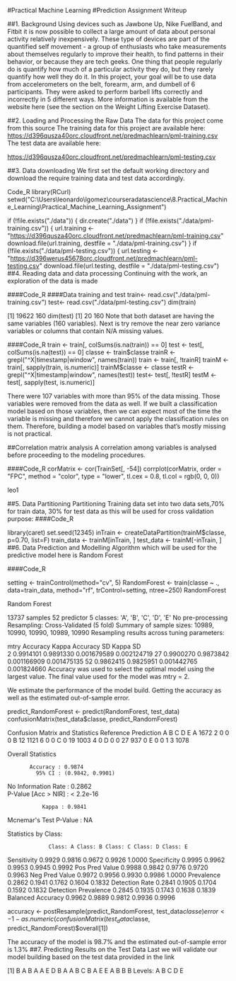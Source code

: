 #Practical Machine Learning #Prediction Assignment Writeup

##1. Background Using devices such as Jawbone Up, Nike FuelBand, and Fitbit it is now possible to collect a large amount of data about personal activity relatively inexpensively. These type of devices are part of the quantified self movement - a group of enthusiasts who take measurements about themselves regularly to improve their health, to find patterns in their behavior, or because they are tech geeks. One thing that people regularly do is quantify how much of a particular activity they do, but they rarely quantify how well they do it. In this project, your goal will be to use data from accelerometers on the belt, forearm, arm, and dumbell of 6 participants. They were asked to perform barbell lifts correctly and incorrectly in 5 different ways. More information is available from the website here (see the section on the Weight Lifting Exercise Dataset).

##2. Loading and Processing the Raw Data The data for this project come from this source The training data for this project are available here: https://d396qusza40orc.cloudfront.net/predmachlearn/pml-training.csv The test data are available here:

https://d396qusza40orc.cloudfront.net/predmachlearn/pml-testing.csv

##3. Data downloading We first set the default working directory and download the require training data and test data accordingly.

Code_R
library(RCurl)
setwd("C:\\Users\\leonardo\\lgomez\\courseradatascience\\8.Practical_Machine_Learning\\Practical_Machine_Learning_Assignment")

if (!file.exists("./data")) {
 	dir.create("./data")
	}
	if (!file.exists("./data/pml-training.csv")) {
	url.training <- "https://d396qusza40orc.cloudfront.net/predmachlearn/pml-training.csv"
	download.file(url.training, destfile = "./data/pml-training.csv")
	}
	if (!file.exists("./data/pml-testing.csv")) {
	url.testing <- "https://d396werus45678orc.cloudfront.net/predmachlearn/pml-testing.csv"
	download.file(url.testing, destfile = "./data/pml-testing.csv")
##4. Reading data and data processing Continuing with the work, an exploration of the data is made

####Code_R ####Data training and test train<- read.csv("./data/pml-training.csv") test<- read.csv("./data/pml-testing.csv") dim(train)

[1] 19622 160
dim(test)
[1] 20 160
Note that both dataset are having the same variables (160 variables). Next is try remove the near zero variance variables or columns that contain N/A missing values.

####Code_R train <- train[, colSums(is.na(train)) == 0] test <- test[, colSums(is.na(test)) == 0] classe <- train$classe trainR <- grepl("^X|timestamp|window", names(train)) train <- train[, !trainR] trainM <- train[, sapply(train, is.numeric)] trainM$classe <- classe testR <- grepl("^X|timestamp|window", names(test)) test<- test[, !testR] testM <- test[, sapply(test, is.numeric)]

There were 107 variables with more than 95% of the data missing. Those variables were removed from the data as well. If we built a classification model based on those variables, then we can expect most of the time the variable is missing and therefore we cannot apply the classification rules on them. Therefore, building a model based on variables that’s mostly missing is not practical.

##Correlation matrix analysis A correlation among variables is analysed before proceeding to the modeling procedures.

####Code_R corMatrix <- cor(TrainSet[, -54]) corrplot(corMatrix, order = "FPC", method = "color", type = "lower", tl.cex = 0.8, tl.col = rgb(0, 0, 0))

leo1

##5. Data Partitioning Partitioning Training data set into two data sets,70% for train data, 30% for test data as this will be used for cross validation purpose: ####Code_R

library(caret)
set.seed(12345) 
inTrain <- createDataPartition(trainM$classe, p=0.70, list=F)
train_data <- trainM[inTrain, ]
test_data <- trainM[-inTrain, ]
##6. Data Prediction and Modelling Algorithm which will be used for the predictive model here is Random Forest

####Code_R

setting <- trainControl(method="cv", 5)
RandomForest <- train(classe ~ ., data=train_data, method="rf", trControl=setting, ntree=250)
RandomForest

Random Forest 

13737 samples
52 predictor
 5 classes: 'A', 'B', 'C', 'D', 'E' 
No pre-processing
Resampling: Cross-Validated (5 fold) 
Summary of sample sizes: 10989, 10990, 10990, 10989, 10990 
Resampling results across tuning parameters:

mtry  Accuracy   Kappa      Accuracy SD  Kappa SD   
2    0.9914101  0.9891330  0.001679589  0.002124719
27    0.9900270  0.9873842  0.001166909  0.001475135
52    0.9862415  0.9825951  0.001442765  0.001824660
Accuracy was used to select the optimal model using the largest value. The final value used for the model was mtry = 2.

We estimate the performance of the model build. Getting the accuracy as well as the estimated out-of-sample error.

predict_RandomForest <- predict(RandomForest, test_data)
confusionMatrix(test_data$classe, predict_RandomForest)

Confusion Matrix and Statistics
       Reference
	Prediction    A    B    C    D    E
    A 1672    2    0    0    0
    B   12 1121    6    0    0
    C    0   19 1003    4    0
    D    0    0   27  937    0
    E    0    0    1    3 1078

Overall Statistics
                                      
           Accuracy : 0.9874          
             95% CI : (0.9842, 0.9901)
No Information Rate : 0.2862          
P-Value [Acc > NIR] : < 2.2e-16       
                                       
               Kappa : 0.9841          
Mcnemar's Test P-Value : NA              

Statistics by Class:

                 Class: A Class: B Class: C Class: D Class: E
Sensitivity            0.9929   0.9816   0.9672   0.9926   1.0000
Specificity            0.9995   0.9962   0.9953   0.9945   0.9992
Pos Pred Value         0.9988   0.9842   0.9776   0.9720   0.9963
Neg Pred Value         0.9972   0.9956   0.9930   0.9986   1.0000
Prevalence             0.2862   0.1941   0.1762   0.1604   0.1832
Detection Rate         0.2841   0.1905   0.1704   0.1592   0.1832
Detection Prevalence   0.2845   0.1935   0.1743   0.1638   0.1839
Balanced Accuracy      0.9962   0.9889   0.9812   0.9936   0.9996

accuracy <- postResample(predict_RandomForest, test_data$classe)
error<-1 - as.numeric(confusionMatrix(test_data$classe, predict_RandomForest)$overall[1])

The accuracy of the model is 98.7% and the estimated out-of-sample error is 1.3%
##7. Predicting Results on the Test Data Last we will validate our model building based on the test data provided in the link

[1] B A B A A E D B A A B C B A E E A B B B
Levels: A B C D E
